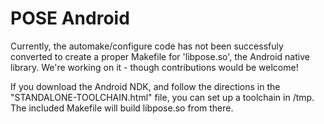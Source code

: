 POSE Android
============


Currently, the automake/configure code has not been successfuly
converted to create a proper Makefile for 'libpose.so', the Android
native library. We're working on it - though contributions would be
welcome!

If you download the Android NDK, and follow the directions in the
"STANDALONE-TOOLCHAIN.html" file, you can set up a toolchain in /tmp.
The included Makefile will build libpose.so from there.
